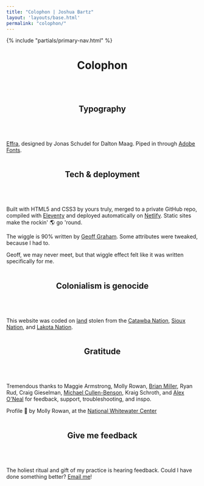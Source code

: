 ```yaml
---
title: "Colophon | Joshua Bartz"
layout: 'layouts/base.html'
permalink: "colophon/"
---
```


{% include "partials/primary-nav.html" %}

<div class="container-narrow">
	<div class="row">
		<header class="greeting">
			<h1>Colophon</h1>
		</header>
	</div>
</div>

<section id="style">
	<div class="container-narrow">
		<div class="row">
			<div class="column">
				<header>
					<h2>Typography</h2>
				</header>
			</div>
			<div class="double-column">
				<p><a href="https://www.daltonmaag.com/library/effra" target="_blank">Effra</a>, designed by Jonas Schudel for Dalton Maag. Piped in through <a href="https://fonts.adobe.com" target="_blank">Adobe Fonts</a>.</p>
		</div>
	</div>
</section>

<section id="tech">
	<div class="container-narrow">
		<div class="row">
			<div class="column">
				<header>
					<h2>Tech & deployment</h2>
				</header>
			</div>
			<div class="double-column">
				<p>Built with HTML5 and CSS3 by yours truly, merged to a private GitHub repo, compiled with <a href="https://www.11ty.dev" target="_blank">Eleventy</a> and deployed automatically on <a href="https://www.netlify.com" target="_blank">Netlify</a>. Static sites make the rockin' &#127758; go 'round.</p>
				<p>The <span class="showoff">wiggle</span> is 90% written by <a href="https://codepen.io/geoffgraham" target="_blank">Geoff Graham</a>. Some attributes were tweaked, because I had to.</p>
				<p>Geoff, we may never meet, but that wiggle effect felt like it was written specifically for me.</p>
			</div>
		</div>
	</div>
</section>

<section id="land-acknowledgement">
	<div class="container-narrow">
		<div class="row">
			<div class="column">
				<header>
					<h2>Colonialism is genocide</h2>
				</header>
			</div>
			<div class="double-column">
				<p>This website was coded on <a href="https://native-land.ca" target="_blank">land</a> stolen from the <a href="https://www.catawba.com" target="_blank">Catawba Nation</a>, <a href="https://shakopeedakota.org" target="_blank">Sioux Nation</a>, and <a href="http://aktalakota.stjo.org" target="_blank">Lakota Nation</a>.</p>
			</div>
		</div>
	</div>
</section>

<section id="gratitude">
	<div class="container-narrow">
		<div class="row">
			<div class="column">
				<header>
					<h2>Gratitude</h2>
				</header>
			</div>
			<div class="double-column">
				<p>Tremendous thanks to Maggie Armstrong, Molly Rowan, <a href="https://brianchmiller.com" target="_blank">Brian Miller</a>, Ryan Rud, Craig Gieselman, <a href="http://www.michaelcullenbenson.com/index.html" target="_blank">Michael Cullen-Benson</a>, Kraig Schroth, and <a href="https://aeoneal.com/" target="_blank">Alex O'Neal</a> for feedback, support, troubleshooting, and inspo.</p>
				<p>Profile &#128248; by Molly Rowan, at the <a href="https://whitewater.org" target="_blank">National Whitewater Center</a></p>
			</div>
		</div>
	</div>
</section>

<section id="feedback">
	<div class="container-narrow">
		<div class="row">
			<div class="column">
				<header>
					<h2>Give me feedback</h2>
				</header>
			</div>
			<div class="double-column">
				<p>The holiest ritual and gift of my practice is hearing feedback. Could I have done something better? <a href="mailto:hello@brtz.me">Email me</a>!</p>
			</div>
		</div>
	</div>
</section>
